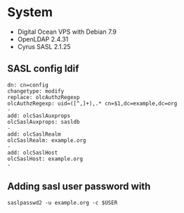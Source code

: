 # System

* Digital Ocean VPS with Debian 7.9
* OpenLDAP 2.4.31
* Cyrus SASL 2.1.25

## SASL config ldif

    dn: cn=config
    changetype: modify
    replace: olcAuthzRegexp
    olcAuthzRegexp: uid=([^,]+),.* cn=$1,dc=example,dc=org
    -
    add: olcSaslAuxprops
    olcSaslAuxprops: sasldb
    -
    add: olcSaslRealm
    olcSaslRealm: example.org
    -
    add: olcSaslHost
    olcSaslHost: example.org
    -

## Adding sasl user password with

    saslpasswd2 -u example.org -c $USER
